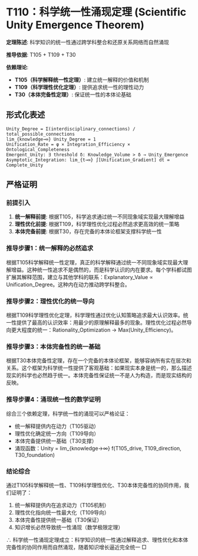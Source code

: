 # T110：科学统一性涌现定理 (Scientific Unity Emergence Theorem)

**定理陈述**: 科学知识的统一性通过跨学科整合和还原关系网络而自然涌现

**推导依据**: T105 + T109 + T30

**依赖理论**: 
- **T105（科学解释统一性定理）**: 建立统一解释的价值和机制
- **T109（科学理性优化定理）**: 提供追求统一性的理性动力
- **T30（本体完备性定理）**: 保证统一性的本体论基础

## 形式化表述
```
Unity_Degree = Σ(interdisciplinary_connections) / total_possible_connections
lim_{knowledge→∞} Unity_Degree = 1
Unification_Rate = φ × Integration_Efficiency × Ontological_Completeness
Emergent_Unity: ∃ threshold δ: Knowledge_Volume > δ → Unity_Emergence
Asymptotic_Integration: lim_{t→∞} ∫[Unification_Gradient] dt = Complete_Unity
```

## 严格证明

### 前提引入
1. **统一解释前提**: 根据T105，科学追求通过统一不同现象域实现最大理解增益
2. **理性优化前提**: 根据T109，科学理性优化过程必然追求更高效的统一策略
3. **本体完备前提**: 根据T30，存在完备的本体论框架支撑科学统一性

### 推导步骤1：统一解释的必然追求
根据T105科学解释统一性定理，真正的科学解释通过统一不同现象域实现最大理解增益。这种统一性追求不是偶然的，而是科学认识的内在要求。每个学科都试图扩展其解释范围，建立与其他学科的联系：Explanatory_Value ∝ Unification_Degree。这种内在动力推动跨学科整合。

### 推导步骤2：理性优化的统一导向
根据T109科学理性优化定理，科学理性通过优化认知策略追求最大认识效率。统一性提供了最高的认识效率：用最少的原理解释最多的现象。理性优化过程必然导向更大程度的统一：Rationality_Optimization → Max(Unity_Efficiency)。

### 推导步骤3：本体完备性的统一基础
根据T30本体完备性定理，存在一个完备的本体论框架，能够容纳所有实在层次和关系。这个框架为科学统一性提供了客观基础：如果现实本身是统一的，那么描述现实的科学也必然趋于统一。本体完备性保证统一不是人为构造，而是现实结构的反映。

### 推导步骤4：涌现统一性的数学证明
综合三个依赖定理，科学统一性的涌现可以严格论证：
- 统一解释提供内在动力（T105驱动）
- 理性优化确定统一方向（T109导向）
- 本体完备提供统一基础（T30支撑）
- 涌现函数：Unity = lim_{knowledge→∞} f(T105_drive, T109_direction, T30_foundation)

### 结论综合
通过T105科学解释统一性、T109科学理性优化、T30本体完备性的协同作用，我们证明了：
1. 统一解释提供内在追求动力（T105机制）
2. 理性优化指向统一性最大化（T109导向）
3. 本体完备性提供统一基础（T30保证）
4. 知识增长必然导致统一性涌现（数学极限定理）

∴ 科学统一性涌现定理成立：科学知识的统一性通过解释追求、理性优化和本体完备性的协同作用而自然涌现，随着知识增长逼近完全统一 □  